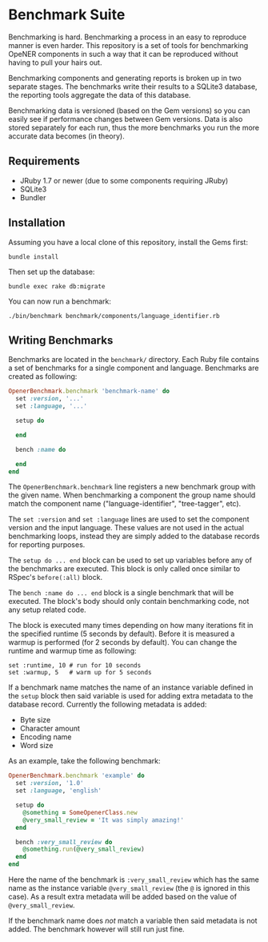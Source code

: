 # Benchmark Suite

Benchmarking is hard. Benchmarking a process in an easy to reproduce manner is
even harder. This repository is a set of tools for benchmarking OpeNER
components in such a way that it can be reproduced without having to pull your
hairs out.

Benchmarking components and generating reports is broken up in two separate
stages. The benchmarks write their results to a SQLite3 database, the reporting
tools aggregate the data of this database.

Benchmarking data is versioned (based on the Gem versions) so you can easily
see if performance changes between Gem versions. Data is also stored separately
for each run, thus the more benchmarks you run the more accurate data becomes
(in theory).

## Requirements

* JRuby 1.7 or newer (due to some components requiring JRuby)
* SQLite3
* Bundler

## Installation

Assuming you have a local clone of this repository, install the Gems first:

    bundle install

Then set up the database:

    bundle exec rake db:migrate

You can now run a benchmark:

    ./bin/benchmark benchmark/components/language_identifier.rb

## Writing Benchmarks

Benchmarks are located in the `benchmark/` directory. Each Ruby file contains a
set of benchmarks for a single component and language. Benchmarks are created
as following:

```ruby
OpenerBenchmark.benchmark 'benchmark-name' do
  set :version, '...'
  set :language, '...'

  setup do

  end

  bench :name do

  end
end
```

The `OpenerBenchmark.benchmark` line registers a new benchmark group with the
given name. When benchmarking a component the group name should match the
component name ("language-identifier", "tree-tagger", etc).

The `set :version` and `set :language` lines are used to set the component
version and the input language. These values are not used in the actual
benchmarking loops, instead they are simply added to the database records for
reporting purposes.

The `setup do ... end` block can be used to set up variables before any of the
benchmarks are executed. This block is only called once similar to RSpec's
`before(:all)` block.

The `bench :name do ... end` block is a single benchmark that will be executed.
The block's body should only contain benchmarking code, not any setup related
code.

The block is executed many times depending on how many iterations fit in the
specified runtime (5 seconds by default). Before it is measured a warmup is
performed (for 2 seconds by default). You can change the runtime and warmup
time as following:

    set :runtime, 10 # run for 10 seconds
    set :warmup, 5   # warm up for 5 seconds

If a benchmark name matches the name of an instance variable defined in the
`setup` block then said variable is used for adding extra metadata to the
database record. Currently the following metadata is added:

* Byte size
* Character amount
* Encoding name
* Word size

As an example, take the following benchmark:

```ruby
OpenerBenchmark.benchmark 'example' do
  set :version, '1.0'
  set :language, 'english'

  setup do
    @something = SomeOpenerClass.new
    @very_small_review = 'It was simply amazing!'
  end

  bench :very_small_review do
    @something.run(@very_small_review)
  end
end
```

Here the name of the benchmark is `:very_small_review` which has the same name
as the instance variable `@very_small_review` (the `@` is ignored in this
case). As a result extra metadata will be added based on the value of
`@very_small_review`.

If the benchmark name does *not* match a variable then said metadata is not
added. The benchmark however will still run just fine.
